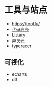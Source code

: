 # 工具与站点

* https://tool.lu/
* [代码高亮]()
* [Listary](http://www.listary.com/)
* 异次元
* typeracer

## 可视化

* echarts
* d3